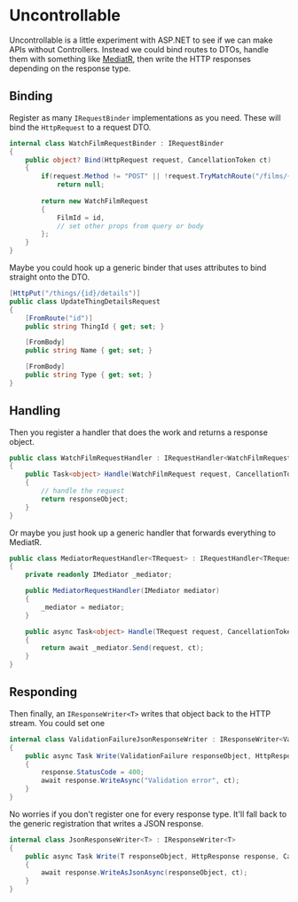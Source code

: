 # Uncontrollable

Uncontrollable is a little experiment with ASP.NET to see if we can make APIs without Controllers. Instead we could bind routes to DTOs, handle them with something like [MediatR](https://github.com/jbogard/MediatR), then write the HTTP responses depending on the response type.

## Binding

Register as many `IRequestBinder` implementations as you need. These will bind the `HttpRequest` to a request DTO.

```c#
internal class WatchFilmRequestBinder : IRequestBinder
{
    public object? Bind(HttpRequest request, CancellationToken ct)
    {
        if(request.Method != "POST" || !request.TryMatchRoute("/films/{id}/watch", out var routeValues))
            return null;
            
        return new WatchFilmRequest
        {
            FilmId = id,
            // set other props from query or body
        };
    }
}
```

Maybe you could hook up a generic binder that uses attributes to bind straight onto the DTO.

```c#
[HttpPut("/things/{id}/details")]
public class UpdateThingDetailsRequest
{
    [FromRoute("id")]
    public string ThingId { get; set; }

    [FromBody]
    public string Name { get; set; }

    [FromBody]
    public string Type { get; set; }
}
```

## Handling

Then you register a handler that does the work and returns a response object.

```c#
public class WatchFilmRequestHandler : IRequestHandler<WatchFilmRequest>
{
    public Task<object> Handle(WatchFilmRequest request, CancellationToken ct)
    {
        // handle the request
        return responseObject;
    }
}
```

Or maybe you just hook up a generic handler that forwards everything to MediatR.

```c#
public class MediatorRequestHandler<TRequest> : IRequestHandler<TRequest>
{
    private readonly IMediator _mediator;

    public MediatorRequestHandler(IMediator mediator)
    {
        _mediator = mediator;
    }

    public async Task<object> Handle(TRequest request, CancellationToken ct)
    {
        return await _mediator.Send(request, ct);
    }
}
```

## Responding

Then finally, an `IResponseWriter<T>` writes that object back to the HTTP stream. You could set one 

```c#
internal class ValidationFailureJsonResponseWriter : IResponseWriter<ValidationFailure>
{
    public async Task Write(ValidationFailure responseObject, HttpResponse response, CancellationToken ct)
    {
        response.StatusCode = 400;
        await response.WriteAsync("Validation error", ct);
    }
}
```

No worries if you don't register one for every response type. It'll fall back to the generic registration that writes a JSON response.

```c#
internal class JsonResponseWriter<T> : IResponseWriter<T>
{
    public async Task Write(T responseObject, HttpResponse response, CancellationToken ct)
    {
        await response.WriteAsJsonAsync(responseObject, ct);
    }
}
```